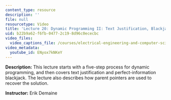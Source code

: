 ```yaml
---
content_type: resource
description: ''
file: null
resourcetype: Video
title: 'Lecture 20: Dynamic Programming II: Text Justification, Blackjack'
uid: b22b9a62-f6fb-0477-2c19-8d96c0ececbc
video_files:
  video_captions_file: /courses/electrical-engineering-and-computer-science/6-006-introduction-to-algorithms-fall-2011/lecture-videos/lecture-20-dynamic-programming-ii-text-justification-blackjack/ENyox7kNKeY.vtt
video_metadata:
  youtube_id: ENyox7kNKeY
---
```


**Description:** This lecture starts with a five-step process for dynamic programming, and then covers text justification and perfect-information blackjack. The lecture also describes how parent pointers are used to recover the solution.

**Instructor:** Erik Demaine